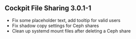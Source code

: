 ## Cockpit File Sharing 3.0.1-1

* Fix some placeholder text, add tooltip for valid users
* Fix shadow copy settings for Ceph shares
* Clean up systemd mount files after deleting a Ceph share